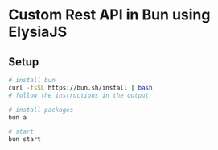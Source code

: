 # Custom Rest API in Bun using ElysiaJS

## Setup
```sh
# install bun
curl -fsSL https://bun.sh/install | bash
# follow the instructions in the output

# install packages
bun a

# start
bun start
```